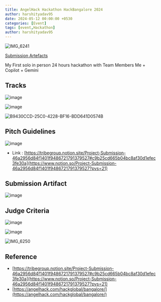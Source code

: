 ```yaml
---
title: AngelHack Hackathon HackBangalore 2024
author: harshityadav95
date: 2024-05-12 00:00:00 +0530
categories: [Event]
tags: [event,Hackathon]
author: harshityadav95
---
```


![IMG_6241](https://github.com/harshityadav95/harshityadav95.github.io/assets/14792490/4508b08b-34d6-448b-9e55-e2a22628b159)


[Submission Artefacts](https://www.notion.so/Submission-Artefacts-c9b25cd665b04bc8af30d1efec3fe30a?pvs=21) 

My First solo in person 24 hours hackathon with Team Members Me + Copilot + Gemini 

## Tracks

![image](https://github.com/harshityadav95/harshityadav95.github.io/assets/14792490/0983d5a8-9cc5-4b2d-89e7-d5cb1727fc41)

![image](https://github.com/harshityadav95/harshityadav95.github.io/assets/14792490/4cd145be-692d-45f3-a7dc-a20c88e49b07)

![B9430CCD-25C0-4228-BF16-BDD641D0574B](https://github.com/harshityadav95/harshityadav95.github.io/assets/14792490/59cec338-38a1-48fc-810e-d100a8456e76)


## Pitch Guidelines

![image](https://github.com/harshityadav95/harshityadav95.github.io/assets/14792490/5601e5ba-9958-41d1-81b1-9710fffc84c5)


- Link : [https://tribegroup.notion.site/Project-Submission-46a2956d84f1401f9486721791379527#c9b25cd665b04bc8af30d1efec3fe30a](https://www.notion.so/Project-Submission-46a2956d84f1401f9486721791379527?pvs=21)

## Submission Artifact

![image](https://github.com/harshityadav95/harshityadav95.github.io/assets/14792490/a1d7e671-9007-4b02-a617-25d170b5685e)


## Judge Criteria

![image](https://github.com/harshityadav95/harshityadav95.github.io/assets/14792490/2f60da1d-37e8-47d7-8237-5d24e6452607)


![image](https://github.com/harshityadav95/harshityadav95.github.io/assets/14792490/21e3b969-7510-4cb4-950d-13404157b43d)

![IMG_6250](https://github.com/harshityadav95/harshityadav95.github.io/assets/14792490/cbd01775-a8c9-4945-acad-e39854f99683)


## Reference

- [https://tribegroup.notion.site/Project-Submission-46a2956d84f1401f9486721791379527#c9b25cd665b04bc8af30d1efec3fe30a](https://www.notion.so/Project-Submission-46a2956d84f1401f9486721791379527?pvs=21)
- [https://angelhack.com/hackglobal/bangalore/](https://angelhack.com/hackglobal/bangalore/)

